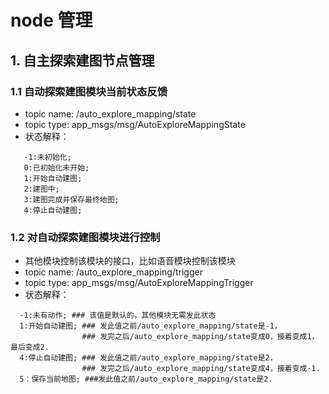 # node 管理

## 1. 自主探索建图节点管理

### 1.1 自动探索建图模块当前状态反馈

- topic name: /auto_explore_mapping/state
- topic type: app_msgs/msg/AutoExploreMappingState
- 状态解释：

```bashrc
   -1:未初始化; 
   0:已初始化未开始;
   1:开始自动建图; 
   2:建图中; 
   3:建图完成并保存最终地图; 
   4:停止自动建图;
```

### 1.2 对自动探索建图模块进行控制

- 其他模块控制该模块的接口，比如语音模块控制该模块
- topic name: /auto_explore_mapping/trigger
- topic type: app_msgs/msg/AutoExploreMappingTrigger
- 状态解释：

```bashrc
  -1:未有动作; ### 该值是默认的，其他模块无需发此状态
  1:开始自动建图; ### 发此值之前/auto_explore_mapping/state是-1，
                ### 发完之后/auto_explore_mapping/state变成0，接着变成1，最后变成2.
  4:停止自动建图; ### 发此值之前/auto_explore_mapping/state是2， 
                ### 发完之后/auto_explore_mapping/state变成4，接着变成-1.
  5：保存当前地图; ###发此值之前/auto_explore_mapping/state是2.
```
